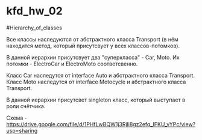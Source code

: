 # kfd_hw_02

#Hierarchy_of_classes

Все классы наследуются от абстрактного класса Transport (в нём находится метод, который присутсвует у всех классов-потомков). 

В данной иерархии присутсвует два "суперкласса" - Car, Moto. Их потомки - ElectroCar и ElectroMoto соответсвенно. 

Класс Car наследутся от interface Auto и абстрактного класса Transport.
Класс Moto наследутся от interface Motocycle и абстрактного класса Transport.

В данной иерархии присутсвет singleton класс, который выступает в роли счётчика. 

Схема - https://drive.google.com/file/d/1PHfLwBQW1j3Rjli8gz2efq_IFKU_vYPc/view?usp=sharing
